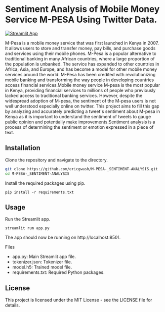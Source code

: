 # Sentiment Analysis of Mobile Money Service M-PESA Using Twitter Data.

[![Streamlit App](https://static.streamlit.io/badges/streamlit_badge_black_white.svg)](https://share.streamlit.io/your-username/your-repo-name/main/app.py)

M-Pesa is a mobile money service that was first launched in Kenya in 2007. It allows users to store and transfer money, pay bills, and purchase goods and services using their mobile phones. M-Pesa is a popular alternative to traditional banking in many African countries, where a large proportion of the population is unbanked. The service has expanded to other countries in Africa, Asia, and Europe, and has become a model for other mobile money services around the world. M-Pesa has been credited with revolutionizing mobile banking and transforming the way people in developing countries access financial services.Mobile money service M-pesa is the most popular in Kenya, providing financial services to millions of people who previously lacked access to traditional banking services. However, despite the widespread adoption of M-pesa, the sentiment of the M-pesa users is not well understood especially online on twitter. This project aims to fill this gap by analyzing and accurately predicting a tweet's sentiment about M-pesa in Kenya as it is important to understand the sentiment of tweets to gauge public opinion and potentially make improvements.Sentiment analysis is a process of determining the sentiment or emotion expressed in a piece of text.
## Installation

Clone the repository and navigate to the directory.

```bash
git clone https://github.com/ericgwash/M-PESA-_SENTIMENT-ANALYSIS.git
cd M-PESA-_SENTIMENT-ANALYSIS
```
Install the required packages using pip.

```
pip install -r requirements.txt

```

## Usage
Run the Streamlit app.

```
streamlit run app.py
```
The app should now be running on http://localhost:8501.

Files
* app.py: Main Streamlit app file.
* tokenizer.json: Tokenizer file.
* model.h5: Trained model file.
* requirements.txt: Required Python packages.

## License
This project is licensed under the MIT License - see the LICENSE file for details.
